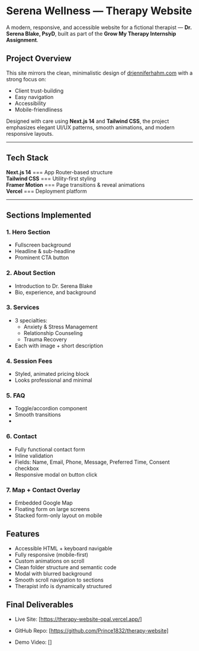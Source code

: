 # Serena Wellness — Therapy Website

A modern, responsive, and accessible website for a fictional therapist — **Dr. Serena Blake, PsyD**, built as part of the **Grow My Therapy Internship Assignment**.


## Project Overview

This site mirrors the clean, minimalistic design of [drjenniferhahm.com](https://www.drjenniferhahm.com/) with a strong focus on:

- Client trust-building
- Easy navigation
- Accessibility
- Mobile-friendliness

Designed with care using **Next.js 14** and **Tailwind CSS**, the project emphasizes elegant UI/UX patterns, smooth animations, and modern responsive layouts.

---

## Tech Stack


 **Next.js 14**     ===     App Router-based structure               
 **Tailwind CSS**   ===     Utility-first styling                                    
 **Framer Motion**  ===     Page transitions & reveal animations  
 **Vercel**         ===     Deployment platform                      

---

##  Sections Implemented

### 1. Hero Section
- Fullscreen background
- Headline & sub-headline
- Prominent CTA button

### 2. About Section
- Introduction to Dr. Serena Blake
- Bio, experience, and background

### 3. Services
- 3 specialties:
  - Anxiety & Stress Management
  - Relationship Counseling
  - Trauma Recovery
- Each with image + short description

### 4. Session Fees
- Styled, animated pricing block
- Looks professional and minimal

### 5. FAQ
- Toggle/accordion component
- Smooth transitions
- 

### 6. Contact
- Fully functional contact form
- Inline validation
- Fields: Name, Email, Phone, Message, Preferred Time, Consent checkbox
- Responsive modal on button click

### 7. Map + Contact Overlay
- Embedded Google Map
- Floating form on large screens
- Stacked form-only layout on mobile



##  Features

-  Accessible HTML + keyboard navigable
-  Fully responsive (mobile-first)
-  Custom animations on scroll
-  Clean folder structure and semantic code
-  Modal with blurred background
-  Smooth scroll navigation to sections
-  Therapist info is dynamically structured



## Final Deliverables
- Live Site: [https://therapy-website-opal.vercel.app/]

- GitHub Repo: [https://github.com/Prince1832/therapy-website]

- Demo Video: []